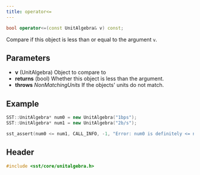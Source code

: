 ```yaml
---
title: operator<=
---
```


```cpp
bool operator<=(const UnitAlgebra& v) const;
```

Compare if this object is less than or equal to the argument `v`.

## Parameters
* **v** (UnitAlgebra) Object to compare to  
* **returns** (bool) Whether this object is less than the argument.
* **throws** *NonMatchingUnits* If the objects' units do not match.

## Example

```cpp
SST::UnitAlgebra* num0 = new UnitAlgebra("1bps");
SST::UnitAlgebra* num1 = new UnitAlgebra("2b/s");

sst_assert(num0 <= num1, CALL_INFO, -1, "Error: num0 is definitely <= num1!!");
```

## Header
```cpp
#include <sst/core/unitalgebra.h>
```
